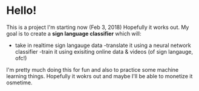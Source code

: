 Hello!
=========

This is a project I'm starting now (Feb 3, 2018)
Hopefully it works out.  My goal is to create a **sign language classifier** which will:
- take in realtime sign langauge data
-translate it using a neural network classifier
-train it using exisiting online data & videos (of sign langauge, ofc!)

I'm pretty much doing this for fun and also to practice some machine learning things.  Hopefully it wokrs out and maybe I'll be able to monetize it osmetime.
